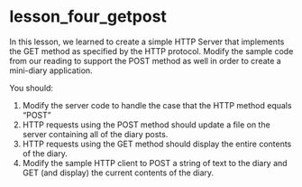# lesson_four_getpost
In this lesson, we learned to create a simple HTTP Server that implements the GET method as specified by the HTTP protocol. Modify the sample code from our reading to support the POST method as well in order to create a mini-diary application. 

You should:

1. Modify the server code to handle the case that the HTTP method equals “POST”
2. HTTP requests using the POST method should update a file on the server containing all of the diary posts.
3. HTTP requests using the GET method should display the entire contents of the diary.
4. Modify the sample HTTP client to POST a string of text to the diary and GET (and display) the current contents of the diary.
